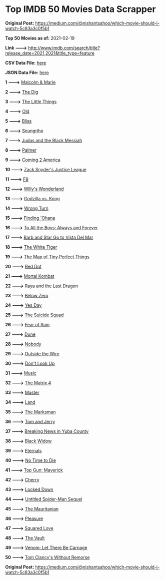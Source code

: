 # Top IMDB 50 Movies Data Scrapper

**Original Post:** https://medium.com/@nishantsahoo/which-movie-should-i-watch-5c83a3c0f5b1

**Top 50 Movies as of:** 2021-02-19

**Link --->** http://www.imdb.com/search/title?release_date=2021,2021&title_type=feature

**CSV Data File:** [here](/Data/data.csv)

**JSON Data File:** [here](/Data/data.json)

**1 --->** [Malcolm & Marie](https://www.imdb.com/title/tt12676326/?ref_=adv_li_tt)

**2 --->** [The Dig](https://www.imdb.com/title/tt3661210/?ref_=adv_li_tt)

**3 --->** [The Little Things](https://www.imdb.com/title/tt10016180/?ref_=adv_li_tt)

**4 --->** [Old](https://www.imdb.com/title/tt10954652/?ref_=adv_li_tt)

**5 --->** [Bliss](https://www.imdb.com/title/tt10333426/?ref_=adv_li_tt)

**6 --->** [Seungriho](https://www.imdb.com/title/tt12838766/?ref_=adv_li_tt)

**7 --->** [Judas and the Black Messiah](https://www.imdb.com/title/tt9784798/?ref_=adv_li_tt)

**8 --->** [Palmer](https://www.imdb.com/title/tt6857376/?ref_=adv_li_tt)

**9 --->** [Coming 2 America](https://www.imdb.com/title/tt6802400/?ref_=adv_li_tt)

**10 --->** [Zack Snyder's Justice League](https://www.imdb.com/title/tt12361974/?ref_=adv_li_tt)

**11 --->** [F9](https://www.imdb.com/title/tt5433138/?ref_=adv_li_tt)

**12 --->** [Willy's Wonderland](https://www.imdb.com/title/tt8114980/?ref_=adv_li_tt)

**13 --->** [Godzilla vs. Kong](https://www.imdb.com/title/tt5034838/?ref_=adv_li_tt)

**14 --->** [Wrong Turn](https://www.imdb.com/title/tt9110170/?ref_=adv_li_tt)

**15 --->** [Finding 'Ohana](https://www.imdb.com/title/tt10332588/?ref_=adv_li_tt)

**16 --->** [To All the Boys: Always and Forever](https://www.imdb.com/title/tt10676012/?ref_=adv_li_tt)

**17 --->** [Barb and Star Go to Vista Del Mar](https://www.imdb.com/title/tt3797512/?ref_=adv_li_tt)

**18 --->** [The White Tiger](https://www.imdb.com/title/tt6571548/?ref_=adv_li_tt)

**19 --->** [The Map of Tiny Perfect Things](https://www.imdb.com/title/tt11080108/?ref_=adv_li_tt)

**20 --->** [Red Dot](https://www.imdb.com/title/tt11307814/?ref_=adv_li_tt)

**21 --->** [Mortal Kombat](https://www.imdb.com/title/tt0293429/?ref_=adv_li_tt)

**22 --->** [Raya and the Last Dragon](https://www.imdb.com/title/tt5109280/?ref_=adv_li_tt)

**23 --->** [Below Zero](https://www.imdb.com/title/tt9845564/?ref_=adv_li_tt)

**24 --->** [Yes Day](https://www.imdb.com/title/tt8521876/?ref_=adv_li_tt)

**25 --->** [The Suicide Squad](https://www.imdb.com/title/tt6334354/?ref_=adv_li_tt)

**26 --->** [Fear of Rain](https://www.imdb.com/title/tt10037014/?ref_=adv_li_tt)

**27 --->** [Dune](https://www.imdb.com/title/tt1160419/?ref_=adv_li_tt)

**28 --->** [Nobody](https://www.imdb.com/title/tt7888964/?ref_=adv_li_tt)

**29 --->** [Outside the Wire](https://www.imdb.com/title/tt10451914/?ref_=adv_li_tt)

**30 --->** [Don't Look Up](https://www.imdb.com/title/tt11286314/?ref_=adv_li_tt)

**31 --->** [Music](https://www.imdb.com/title/tt7541720/?ref_=adv_li_tt)

**32 --->** [The Matrix 4](https://www.imdb.com/title/tt10838180/?ref_=adv_li_tt)

**33 --->** [Master](https://www.imdb.com/title/tt10579952/?ref_=adv_li_tt)

**34 --->** [Land](https://www.imdb.com/title/tt10265034/?ref_=adv_li_tt)

**35 --->** [The Marksman](https://www.imdb.com/title/tt6902332/?ref_=adv_li_tt)

**36 --->** [Tom and Jerry](https://www.imdb.com/title/tt1361336/?ref_=adv_li_tt)

**37 --->** [Breaking News in Yuba County](https://www.imdb.com/title/tt7737640/?ref_=adv_li_tt)

**38 --->** [Black Widow](https://www.imdb.com/title/tt3480822/?ref_=adv_li_tt)

**39 --->** [Eternals](https://www.imdb.com/title/tt9032400/?ref_=adv_li_tt)

**40 --->** [No Time to Die](https://www.imdb.com/title/tt2382320/?ref_=adv_li_tt)

**41 --->** [Top Gun: Maverick](https://www.imdb.com/title/tt1745960/?ref_=adv_li_tt)

**42 --->** [Cherry](https://www.imdb.com/title/tt9130508/?ref_=adv_li_tt)

**43 --->** [Locked Down](https://www.imdb.com/title/tt13061914/?ref_=adv_li_tt)

**44 --->** [Untitled Spider-Man Sequel](https://www.imdb.com/title/tt10872600/?ref_=adv_li_tt)

**45 --->** [The Mauritanian](https://www.imdb.com/title/tt4761112/?ref_=adv_li_tt)

**46 --->** [Pleasure](https://www.imdb.com/title/tt8550054/?ref_=adv_li_tt)

**47 --->** [Squared Love](https://www.imdb.com/title/tt13846542/?ref_=adv_li_tt)

**48 --->** [The Vault](https://www.imdb.com/title/tt9742794/?ref_=adv_li_tt)

**49 --->** [Venom: Let There Be Carnage](https://www.imdb.com/title/tt7097896/?ref_=adv_li_tt)

**50 --->** [Tom Clancy's Without Remorse](https://www.imdb.com/title/tt0499097/?ref_=adv_li_tt)

**Original Post:** https://medium.com/@nishantsahoo/which-movie-should-i-watch-5c83a3c0f5b1
